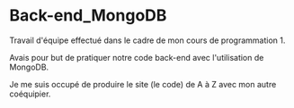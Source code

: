 # Back-end_MongoDB

Travail d'équipe effectué dans le cadre de mon cours de programmation 1.

Avais pour but de pratiquer notre code back-end avec l'utilisation de MongoDB.

Je me suis occupé de produire le site (le code) de A à Z avec mon autre coéquipier.